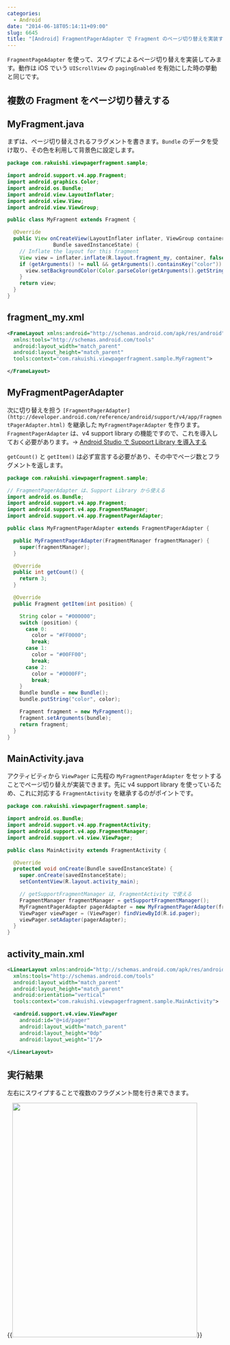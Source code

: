 ```yaml
---
categories:
  - Android
date: "2014-06-18T05:14:11+09:00"
slug: 6645
title: "[Android] FragmentPagerAdapter で Fragment のページ切り替えを実装する"
---
```


`FragmentPageAdapter` を使って、スワイプによるページ切り替えを実装してみます。動作は iOS でいう `UIScrollView` の `pagingEnabled` を有効にした時の挙動と同じです。

## 複数の Fragment をページ切り替えする

## MyFragment.java

まずは、ページ切り替えされるフラグメントを書きます。`Bundle` のデータを受け取り、その色を利用して背景色に設定します。

```java
package com.rakuishi.viewpagerfragment.sample;

import android.support.v4.app.Fragment;
import android.graphics.Color;
import android.os.Bundle;
import android.view.LayoutInflater;
import android.view.View;
import android.view.ViewGroup;

public class MyFragment extends Fragment {

  @Override
  public View onCreateView(LayoutInflater inflater, ViewGroup container,
               Bundle savedInstanceState) {
    // Inflate the layout for this fragment
    View view = inflater.inflate(R.layout.fragment_my, container, false);
    if (getArguments() != null && getArguments().containsKey("color")) {
      view.setBackgroundColor(Color.parseColor(getArguments().getString("color")));
    }
    return view;
  }
}
```

## fragment_my.xml

```xml
<FrameLayout xmlns:android="http://schemas.android.com/apk/res/android"
  xmlns:tools="http://schemas.android.com/tools"
  android:layout_width="match_parent"
  android:layout_height="match_parent"
  tools:context="com.rakuishi.viewpagerfragment.sample.MyFragment">

</FrameLayout>
```

## MyFragmentPagerAdapter

次に切り替えを担う `[FragmentPagerAdapter](http://developer.android.com/reference/android/support/v4/app/FragmentPagerAdapter.html)` を継承した `MyFragmentPagerAdapter` を作ります。`FragmentPagerAdapter` は、v4 support library の機能ですので、これを導入しておく必要があります。&rarr; [Android Studio で Support Library を導入する](http://rakuishi.com/archives/6609)

`getCount()` と `getItem()` は必ず宣言する必要があり、その中でページ数とフラグメントを返します。

```java
package com.rakuishi.viewpagerfragment.sample;

// FragmentPagerAdapter は、Support Library から使える
import android.os.Bundle;
import android.support.v4.app.Fragment;
import android.support.v4.app.FragmentManager;
import android.support.v4.app.FragmentPagerAdapter;

public class MyFragmentPagerAdapter extends FragmentPagerAdapter {

  public MyFragmentPagerAdapter(FragmentManager fragmentManager) {
    super(fragmentManager);
  }

  @Override
  public int getCount() {
    return 3;
  }

  @Override
  public Fragment getItem(int position) {

    String color = "#000000";
    switch (position) {
      case 0:
        color = "#FF0000";
        break;
      case 1:
        color = "#00FF00";
        break;
      case 2:
        color = "#0000FF";
        break;
    }
    Bundle bundle = new Bundle();
    bundle.putString("color", color);

    Fragment fragment = new MyFragment();
    fragment.setArguments(bundle);
    return fragment;
  }
}
```

## MainActivity.java

アクティビティから `ViewPager` に先程の `MyFragmentPagerAdapter` をセットすることでページ切り替えが実装できます。先に v4 support library を使っているため、これに対応する `FragmentActivity` を継承するのがポイントです。

```java
package com.rakuishi.viewpagerfragment.sample;

import android.os.Bundle;
import android.support.v4.app.FragmentActivity;
import android.support.v4.app.FragmentManager;
import android.support.v4.view.ViewPager;

public class MainActivity extends FragmentActivity {

  @Override
  protected void onCreate(Bundle savedInstanceState) {
    super.onCreate(savedInstanceState);
    setContentView(R.layout.activity_main);

    // getSupportFragmentManager は, FragmentActivity で使える
    FragmentManager fragmentManager = getSupportFragmentManager();
    MyFragmentPagerAdapter pagerAdapter = new MyFragmentPagerAdapter(fragmentManager);
    ViewPager viewPager = (ViewPager) findViewById(R.id.pager);
    viewPager.setAdapter(pagerAdapter);
  }
}
```

## activity_main.xml

```xml
<LinearLayout xmlns:android="http://schemas.android.com/apk/res/android"
  xmlns:tools="http://schemas.android.com/tools"
  android:layout_width="match_parent"
  android:layout_height="match_parent"
  android:orientation="vertical"
  tools:context="com.rakuishi.viewpagerfragment.sample.MainActivity">

  <android.support.v4.view.ViewPager
    android:id="@+id/pager"
    android:layout_width="match_parent"
    android:layout_height="0dp"
    android:layout_weight="1"/>

</LinearLayout>
```

## 実行結果

左右にスワイプすることで複数のフラグメント間を行き来できます。

{{<img alt="" src="/images/2014/06/6645_1.png" width="432" height="546">}}
